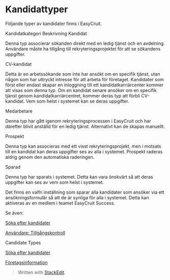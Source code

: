 # Kandidattyper

Följande typer av kandidater finns i EasyCruit.

Kandidatkategori
Beskrivning
Kandidat

Denna typ associerar sökanden direkt med en ledig tjänst och en avdelning. Användare måste ha tillgång till rekryteringsprojektet för att se sökandens uppgifter.

CV-kandidat

Detta är en arbetssökande som inte har ansökt om en specifik tjänst, utan någon som har uttryckt intresse för att arbeta för företaget. Kandidater som först eller endast skapar en inloggning till ett kandidatkarriärcenter kommer att visas som denna typ. Om en kandidat senare ansöker om en specifik tjänst genom kandidatkarriärcentret, kommer deras typ att förbli CV-kandidat. Vem som helst i systemet kan se deras uppgifter.

Medarbetare

Denna typ har gått igenom rekryteringsprocessen i EasyCruit och har därefter blivit anställd för en ledig tjänst. Alternativt kan de skapas manuellt.

Prospekt

Denna typ kan associeras med ett visst rekryteringsprojekt, men i motsats till en kandidat kan deras uppgifter ses av alla i systemet. Prospekt raderas aldrig genom den automatiska raderingen.

Sparad

Denna typ har sparats i systemet. Detta kan vara önskvärt så att deras uppgifter kan ses av vem som helst i systemet.

Det finns en valfri inställning som sparar alla kandidater som ansöker via ett ansökningsformulär så att de är synliga för alla i systemet. Detta kan aktiveras av en medlem i teamet EasyCruit Success.

Se även:

[Söka efter kandidater](searching_for_candidates.htm)

[Användare: Tillgångskontroll](users_access_controls.htm)

Candidate Types

[Söka efter kandidater](searching_for_candidates.htm)

[Företagsinformation](company_information.htm)


> Written with [StackEdit](https://stackedit.io/).
<!--stackedit_data:
eyJoaXN0b3J5IjpbNzc0MTcxNzU3XX0=
-->